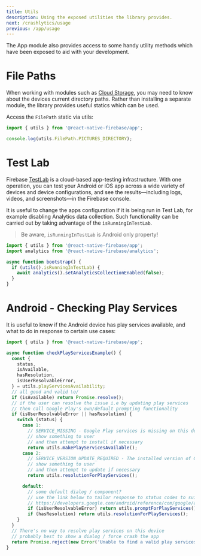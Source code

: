 ```yaml
---
title: Utils
description: Using the exposed utilities the library provides.
next: /crashlytics/usage
previous: /app/usage
---
```


The App module also provides access to some handy utility methods which have been exposed to aid with your
development.

# File Paths

When working with modules such as [Cloud Storage](/storage), you may need to know about the devices
current directory paths. Rather than installing a separate module, the library provides useful statics
which can be used.

Access the `FilePath` static via utils:

```js
import { utils } from '@react-native-firebase/app';

console.log(utils.FilePath.PICTURES_DIRECTORY);
```

# Test Lab

Firebase [TestLab](https://firebase.google.com/docs/test-lab/?utm_source=invertase&utm_medium=react-native-firebase&utm_campaign=utils)
is a cloud-based app-testing infrastructure. With one operation, you can test your Android or iOS app across
a wide variety of devices and device configurations, and see the results—including logs, videos,
and screenshots—in the Firebase console.

It is useful to change the apps configuration if it is being run in Test Lab, for example disabling Analytics
data collection. Such functionality can be carried out by taking advantage of the `isRunningInTestLab`.

> Be aware, `isRunningInTestLab` is Android only property!

```js
import { utils } from '@react-native-firebase/app';
import analytics from '@react-native-firebase/analytics';

async function bootstrap() {
  if (utils().isRunningInTestLab) {
    await analytics().setAnalyticsCollectionEnabled(false);
  }
}
```

# Android - Checking Play Services

It is useful to know if the Android device has play services available, and what to do in response to certain use cases:

```js
import { utils } from '@react-native-firebase/app';

async function checkPlayServicesExample() {
  const {
    status,
    isAvailable,
    hasResolution,
    isUserResolvableError,
  } = utils.playServicesAvailability;
  // all good and valid \o/
  if (isAvailable) return Promise.resolve();
  // if the user can resolve the issue i.e by updating play services
  // then call Google Play's own/default prompting functionality
  if (isUserResolvableError || hasResolution) {
    switch (status) {
      case 1:
        // SERVICE_MISSING - Google Play services is missing on this device.
        // show something to user
        // and then attempt to install if necessary
        return utils.makePlayServicesAvailable();
      case 2:
        // SERVICE_VERSION_UPDATE_REQUIRED - The installed version of Google Play services is out of date.
        // show something to user
        // and then attempt to update if necessary
        return utils.resolutionForPlayServices();

      default:
        // some default dialog / component?
        // use the link below to tailor response to status codes to suit your use case
        // https://developers.google.com/android/reference/com/google/android/gms/// common/ConnectionResult#SERVICE_VERSION_UPDATE_REQUIRED
        if (isUserResolvableError) return utils.promptForPlayServices();
        if (hasResolution) return utils.resolutionForPlayServices();
    }
  }
  // There's no way to resolve play services on this device
  // probably best to show a dialog / force crash the app
  return Promise.reject(new Error('Unable to find a valid play services version.'));
}
```